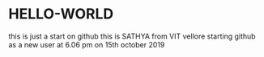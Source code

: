 # HELLO-WORLD
this is just a start on github
this is SATHYA from VIT vellore starting github as a new user at 6.06 pm on 15th october 2019
